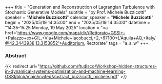 +++
title = "Generation and Reconstruction of Lagrangian Turbulence with Stochastic Generative Models"
subtitle = "by Prof. Michele Buzzicotti"
speaker = "**Michele Buzzicotti**"
calendar_speaker = "<strong>Michele Buzzicotti</strong>"
begin = "2025/05/19  14:35:00"
end = "2025/05/19  14:35:00"
datetime = "14:35-15:25 Monday, 19 May 2025"
location = "<a href='https://www.google.com/maps/dir//Rettorato+GSSI+-+Palazzo+ex+GIL,+Via+Michele+Iacobucci,+2,+67100+L'Aquila+AQ,+Italy/@42.3443938,13.3153852'>Auditorium, Rectorate</a>"
tags = "a_s_w"
+++

### Abstract
{{< redirect url="https://github.com/ftudisco/Workshop-hidden-structures-in-dynamical-systems-optimization-and-machine-learning-GSSI/blob/main/invited/abstract_buzzicotti_michele.pdf" >}}
